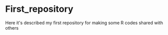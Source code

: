 # First_repository
Here it's described my first repository for making some R codes shared with others
